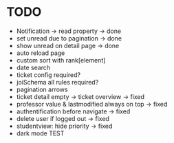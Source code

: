 # TODO

- Notification -> read property -> done
- set unread due to pagination -> done
- show unread on detail page -> done
- auto reload page
- custom sort with rank[element]
- date search
- ticket config required?
- joiSchema all rules required?
- pagination arrows
- ticket detail empty -> ticket overview -> fixed
- professor value & lastmodified always on top -> fixed
- authentification before navigate -> fixed
- delete user if logged out -> fixed
- studentview: hide priority -> fixed
- dark mode
  TEST
